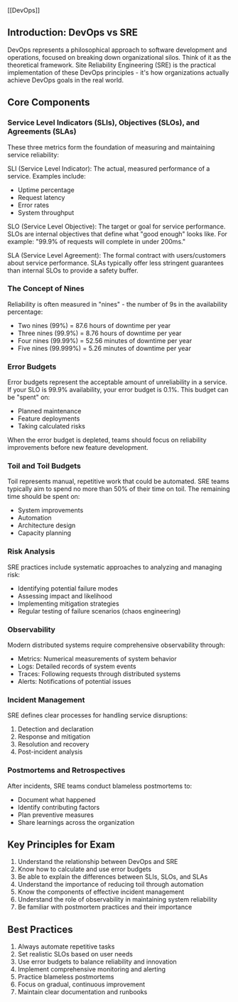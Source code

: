 [[DevOps]]
## Introduction: DevOps vs SRE

DevOps represents a philosophical approach to software development and operations, focused on breaking down organizational silos. Think of it as the theoretical framework. Site Reliability Engineering (SRE) is the practical implementation of these DevOps principles - it's how organizations actually achieve DevOps goals in the real world.

## Core Components

### Service Level Indicators (SLIs), Objectives (SLOs), and Agreements (SLAs)

These three metrics form the foundation of measuring and maintaining service reliability:

SLI (Service Level Indicator): The actual, measured performance of a service. Examples include:
- Uptime percentage
- Request latency
- Error rates
- System throughput

SLO (Service Level Objective): The target or goal for service performance. SLOs are internal objectives that define what "good enough" looks like. For example: "99.9% of requests will complete in under 200ms."

SLA (Service Level Agreement): The formal contract with users/customers about service performance. SLAs typically offer less stringent guarantees than internal SLOs to provide a safety buffer.

### The Concept of Nines

Reliability is often measured in "nines" - the number of 9s in the availability percentage:
- Two nines (99%) = 87.6 hours of downtime per year
- Three nines (99.9%) = 8.76 hours of downtime per year
- Four nines (99.99%) = 52.56 minutes of downtime per year
- Five nines (99.999%) = 5.26 minutes of downtime per year

### Error Budgets

Error budgets represent the acceptable amount of unreliability in a service. If your SLO is 99.9% availability, your error budget is 0.1%. This budget can be "spent" on:
- Planned maintenance
- Feature deployments
- Taking calculated risks

When the error budget is depleted, teams should focus on reliability improvements before new feature development.

### Toil and Toil Budgets

Toil represents manual, repetitive work that could be automated. SRE teams typically aim to spend no more than 50% of their time on toil. The remaining time should be spent on:
- System improvements
- Automation
- Architecture design
- Capacity planning

### Risk Analysis

SRE practices include systematic approaches to analyzing and managing risk:
- Identifying potential failure modes
- Assessing impact and likelihood
- Implementing mitigation strategies
- Regular testing of failure scenarios (chaos engineering)

### Observability

Modern distributed systems require comprehensive observability through:
- Metrics: Numerical measurements of system behavior
- Logs: Detailed records of system events
- Traces: Following requests through distributed systems
- Alerts: Notifications of potential issues

### Incident Management

SRE defines clear processes for handling service disruptions:
1. Detection and declaration
2. Response and mitigation
3. Resolution and recovery
4. Post-incident analysis

### Postmortems and Retrospectives

After incidents, SRE teams conduct blameless postmortems to:
- Document what happened
- Identify contributing factors
- Plan preventive measures
- Share learnings across the organization

## Key Principles for Exam

1. Understand the relationship between DevOps and SRE
2. Know how to calculate and use error budgets
3. Be able to explain the differences between SLIs, SLOs, and SLAs
4. Understand the importance of reducing toil through automation
5. Know the components of effective incident management
6. Understand the role of observability in maintaining system reliability
7. Be familiar with postmortem practices and their importance

## Best Practices

1. Always automate repetitive tasks
2. Set realistic SLOs based on user needs
3. Use error budgets to balance reliability and innovation
4. Implement comprehensive monitoring and alerting
5. Practice blameless postmortems
6. Focus on gradual, continuous improvement
7. Maintain clear documentation and runbooks
